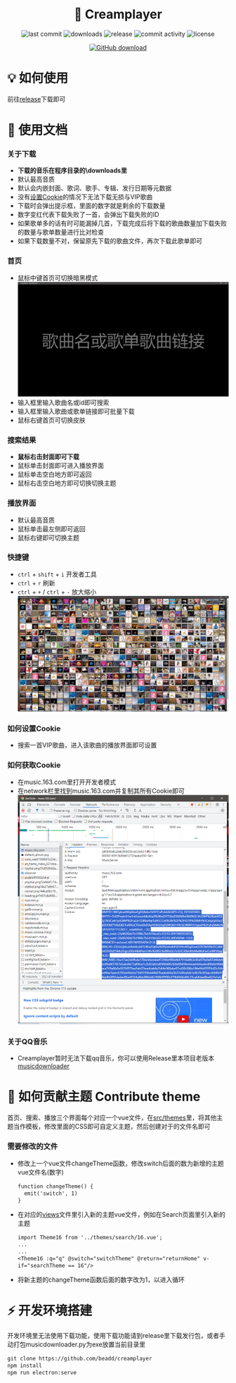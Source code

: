 <h1 align="center">🎵 Creamplayer</h1>

<p align="center">
<img src="https://img.shields.io/github/last-commit/beadd/musicdownloader.svg?style=flat" alt="last commit">
<img src="https://img.shields.io/github/downloads/beadd/musicdownloader/total?style=flat" alt="downloads">
<img src="https://img.shields.io/github/v/release/beadd/musicdownloader?style=flat" alt="release">
<img src="https://img.shields.io/github/commit-activity/y/beadd/musicdownloader?style=flat" alt="commit activity">
<img src="https://img.shields.io/badge/license-MIT-blue.svg?longCache=true&style=flat" alt="license">
</p>

<p align="center">
<a href="https://github.com/beadd/creamplayer/releases/latest"><img src="https://raw.githubusercontent.com/Beadd/MusicDownloader/main/images/download_github.png" alt="GitHub download" width=""></a>
</p>

# 💡 如何使用
前往[release](https://github.com/beadd/creamplayer/releases/latest)下载即可

# 📖 使用文档

### 关于下载
- **下载的音乐在程序目录的\downloads里**
- 默认最高音质
- 默认会内嵌封面、歌词、歌手、专辑、发行日期等元数据
- 没有[设置Cookie](#%E5%A6%82%E4%BD%95%E8%AE%BE%E7%BD%AEcookie-how-to-set-cookies)的情况下无法下载无损与VIP歌曲
- 下载时会弹出提示框，里面的数字就是剩余的下载数量
- 数字变红代表下载失败了一首，会弹出下载失败的ID
- 如果歌单多的话有时可能漏掉几首，下载完成后将下载的歌曲数量加下载失败的数量与歌单数量进行比对检查
- 如果下载数量不对，保留原先下载的歌曲文件，再次下载此歌单即可


### 首页
- 鼠标中键首页可切换暗黑模式
![](https://raw.githubusercontent.com/Beadd/Creamplayer/main/images/home.png)
- 输入框里输入歌曲名或id即可搜索
- 输入框里输入歌曲或歌单链接即可批量下载
- 鼠标右键首页可切换皮肤

### 搜索结果
- **鼠标右击封面即可下载**
- 鼠标单击封面即可进入播放界面
- 鼠标单击空白地方即可返回
- 鼠标右击空白地方即可切换切换主题

### 播放界面
- 默认最高音质
- 鼠标单击最左侧即可返回
- 鼠标右键即可切换主题

### 快捷键
- `ctrl` + `shift` + `i` 开发者工具
- `ctrl` + `r` 刷新
- `ctrl` + `+` / `ctrl` + `-` 放大缩小
![](https://raw.githubusercontent.com/Beadd/Creamplayer/main/images/search.png)

### 如何设置Cookie 
- 搜索一首VIP歌曲，进入该歌曲的播放界面即可设置

### 如何获取Cookie 
- 在music.163.com里打开开发者模式
- 在network栏里找到music.163.com并复制其所有Cookie即可
![](https://raw.githubusercontent.com/Beadd/Creamplayer/main/images/cookie.png)

### 关于QQ音乐
- Creamplayer暂时无法下载qq音乐，你可以使用Release里本项目老版本[musicdownloader](https://github.com/Beadd/Creamplayer/releases/tag/v2.6.1)

# 🎨 如何贡献主题 Contribute theme
首页、搜索、播放三个界面每个对应一个vue文件，在[src/themes](https://github.com/Beadd/Creamplayer/tree/main/src/themes)里，将其他主题当作模板，修改里面的CSS即可自定义主题，然后创建对于的文件名即可 
### 需要修改的文件
- 修改上一个vue文件changeTheme函数，修改switch后面的数为新增的主题vue文件名(数字)
  ```
  function changeTheme() {
    emit('switch', 1)
  }
  ```
- 在对应的[views](https://github.com/Beadd/Creamplayer/tree/main/src/views)文件里引入新的主题vue文件，例如在Search页面里引入新的主题
  ```
  import Theme16 from '../themes/search/16.vue';
  ...
  ...
  <Theme16 :q="q" @switch="switchTheme" @return="returnHome" v-if="searchTheme == 16"/>
  ```
- 将新主题的changeTheme函数后面的数字改为1，以进入循环

# ⚡ 开发环境搭建
开发环境里无法使用下载功能，使用下载功能请到release里下载发行包，或者手动打包musicdownloader.py为exe放置当前目录里
```
git clone https://github.com/beadd/creamplayer
npm install
npm run electron:serve
```
